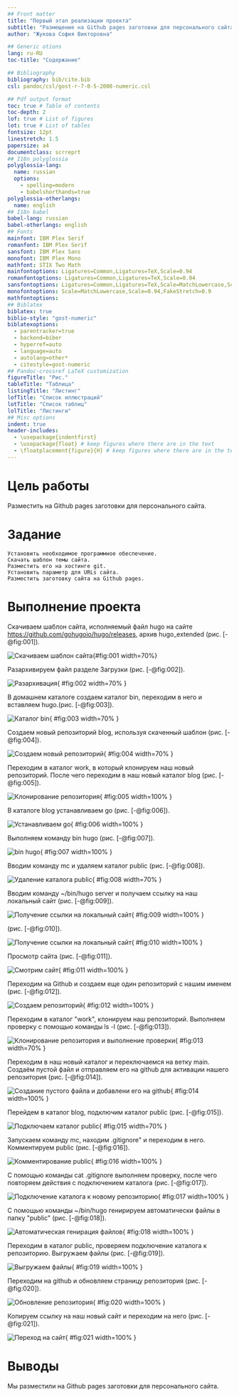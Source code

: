 ```yaml
---
## Front matter
title: "Первый этап реализации проекта"
subtitle: "Размещение на Github pages заготовки для персонального сайта."
author: "Жукова София Викторовна"

## Generic otions
lang: ru-RU
toc-title: "Содержание"

## Bibliography
bibliography: bib/cite.bib
csl: pandoc/csl/gost-r-7-0-5-2008-numeric.csl

## Pdf output format
toc: true # Table of contents
toc-depth: 2
lof: true # List of figures
lot: true # List of tables
fontsize: 12pt
linestretch: 1.5
papersize: a4
documentclass: scrreprt
## I18n polyglossia
polyglossia-lang:
  name: russian
  options:
	- spelling=modern
	- babelshorthands=true
polyglossia-otherlangs:
  name: english
## I18n babel
babel-lang: russian
babel-otherlangs: english
## Fonts
mainfont: IBM Plex Serif
romanfont: IBM Plex Serif
sansfont: IBM Plex Sans
monofont: IBM Plex Mono
mathfont: STIX Two Math
mainfontoptions: Ligatures=Common,Ligatures=TeX,Scale=0.94
romanfontoptions: Ligatures=Common,Ligatures=TeX,Scale=0.94
sansfontoptions: Ligatures=Common,Ligatures=TeX,Scale=MatchLowercase,Scale=0.94
monofontoptions: Scale=MatchLowercase,Scale=0.94,FakeStretch=0.9
mathfontoptions:
## Biblatex
biblatex: true
biblio-style: "gost-numeric"
biblatexoptions:
  - parentracker=true
  - backend=biber
  - hyperref=auto
  - language=auto
  - autolang=other*
  - citestyle=gost-numeric
## Pandoc-crossref LaTeX customization
figureTitle: "Рис."
tableTitle: "Таблица"
listingTitle: "Листинг"
lofTitle: "Список иллюстраций"
lotTitle: "Список таблиц"
lolTitle: "Листинги"
## Misc options
indent: true
header-includes:
  - \usepackage{indentfirst}
  - \usepackage{float} # keep figures where there are in the text
  - \floatplacement{figure}{H} # keep figures where there are in the text
---
```


# Цель работы

Разместить на Github pages заготовки для персонального сайта.

# Задание

    Установить необходимое программное обеспечение.
    Скачать шаблон темы сайта.
    Разместить его на хостинге git.
    Установить параметр для URLs сайта.
    Разместить заготовку сайта на Github pages.



# Выполнение проекта

Скачиваем шаблон сайта, исполняемый файл hugo на сайте https://github.com/gohugoio/hugo/releases, архив hugo_extended (рис. [-@fig:001]).

![Скачиваем шаблон сайта](image/1.png){#fig:001 width=70%}


Разархивируем файл разделе Загрузки (рис. [-@fig:002]).

![Разархивация](image/2.png){ #fig:002 width=70% }


В домашнем каталоге создаем каталог bin, переходим в него и вставляем hugo.(рис. [-@fig:003]).

![Каталог bin](image/3.png){ #fig:003 width=70% }


Создаем новый репозиторий blog, используя скаченный шаблон (рис. [-@fig:004]).

![Создаем новый репозиторий](image/4.png){ #fig:004 width=70% }


Переходим в каталог work, в который клонируем наш новый репозиторий. После чего переходим в наш новый каталог blog (рис. [-@fig:005]).

![Клонирование репозитория](image/5.png){ #fig:005 width=100% }


В каталоге blog устанавливаем go  (рис. [-@fig:006]).

![Устанавливаем go](image/6.png){ #fig:006 width=100% }


Выполняем команду bin hugo (рис. [-@fig:007]).

![bin hugo](image/7.png){ #fig:007 width=100% }


Вводим команду mc и удаляем каталог public (рис. [-@fig:008]).
	
![Удаление каталога public](image/8.png){ #fig:008 width=70% }


Вводим команду ~/bin/hugo server и получаем ссылку на наш локальный сайт (рис. [-@fig:009]).

![Получение ссылки на локальный сайт](image/9.png){ #fig:009 width=100% }

(рис. [-@fig:010]).

![Получение ссылки на локальный сайт](image/10.png){ #fig:010 width=100% }


Просмотр сайта (рис. [-@fig:011]).

![Смотрим сайт](image/11.png){ #fig:011 width=100% }


Переходим на Github и создаем еще один репозиторий с нашим именем  (рис. [-@fig:012]).

![Создаем репозиторий](image/12.png){ #fig:012 width=100% }


Переходим в каталог "work", клонируем наш репозиторий. Выполняем проверку с помощью команды ls -l (рис. [-@fig:013]). 

![Клонирование репозитория и выполнение проверки](image/13.png){ #fig:013 width=70% }

Переходим в наш новый каталог и переключаемся на ветку main. Создаём пустой файл и отправляем его на github для активации нашего репозитория (рис. [-@fig:014]).

![Создание пустого файла и добавлени его на github](image/14.png){ #fig:014 width=100% }


Перейдем в каталог blog, подключим каталог public (рис. [-@fig:015]). 

![Подключаем каталог public](image/15.png){ #fig:015 width=70% }


Запускаем команду mc,  находим .gitignore" и переходим в него. Комментируем public (рис. [-@fig:016]).

![Комментирование public](image/16.png){ #fig:016 width=100% }

С помощью команды cat .gitignore выполняем проверку, после чего повторяем действия с подключением каталога (рис. [-@fig:017]).

![Подключение каталога к новому репозиторию](image/17.png){ #fig:017 width=100% }

С помощью команды ~/bin/hugo генирируем автоматически файлы в папку "public"  (рис. [-@fig:018]).

![Автоматическая генирация файлов](image/18.png){ #fig:018 width=100% }


Переходим в каталог public, проверяем подключение каталога к репозиторию. Выгружаем файлы (рис. [-@fig:019]).

![Выгружаем файлы](image/20.png){ #fig:019 width=100% }


Переходим на github и обновляем страницу репозитория (рис. [-@fig:020]).

![Обновление репозитория](image/21.png){ #fig:020 width=100% }


Копируем ссылку на наш новый сайт и переходим на него (рис. [-@fig:021]).

![Переход на сайт](image/22.png){ #fig:021 width=100% }



# Выводы

Мы разместили на Github pages заготовки для персонального сайта.


